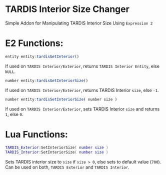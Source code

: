 # TARDIS Interior Size Changer
 Simple Addon for Manipulating TARDIS Interior Size Using `Expression 2`

# E2 Functions:

```javascript
entity entity:tardisGetInterior()
```
 If used on `TARDIS Interior/Exterior`, returns `TARDIS Interior Entity`, else `NULL`.

```javascript
number entity:tardisGetInteriorSize()
```
 If used on `TARDIS Interior/Exterior`, returns TARDIS Interior `size`, else `-1`.

```javascript
number entity:tardisSetInteriorSize( number size )
```
 If used on `TARDIS Interior/Exterior`, sets TARDIS Interior `size` and returns `1`, else `0`.

# Lua Functions:

```lua
TARDIS_Exterior:SetInteriorSize( number size )
TARDIS_Interior:SetInteriorSize( number size )
```
 Sets TARDIS interior size to `size` if `size > 0`, else sets to default value (`700`). Can be used on both, `TARDIS Exterior` and `TARDIS Interior`.

